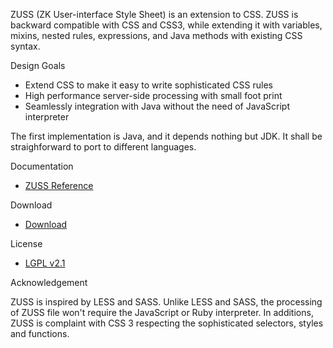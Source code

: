 ZUSS (ZK User-interface Style Sheet) is an extension to CSS.
ZUSS is backward compatible with CSS and CSS3, while extending it with variables,
mixins, nested rules, expressions, and Java methods with existing CSS syntax.

Design Goals

* Extend CSS to make it easy to write sophisticated CSS rules
* High performance server-side processing with small foot print
* Seamlessly integration with Java without the need of JavaScript interpreter

The first implementation is Java, and it depends nothing but JDK.
It shall be straighforward to port to different languages.

Documentation

* [ZUSS Reference](http://books.zkoss.org/wiki/ZUSS_Reference)

Download

* [Download ](http://code.google.com/p/zuss/downloads/list)

License

 * [LGPL v2.1](http://www.gnu.org/licenses/lgpl-2.1.html)

Acknowledgement

ZUSS is inspired by LESS and SASS. Unlike LESS and SASS, the processing of
ZUSS file won't require the JavaScript or Ruby interpreter. In additions, ZUSS
is complaint with CSS 3 respecting the sophisticated selectors, styles and functions.
